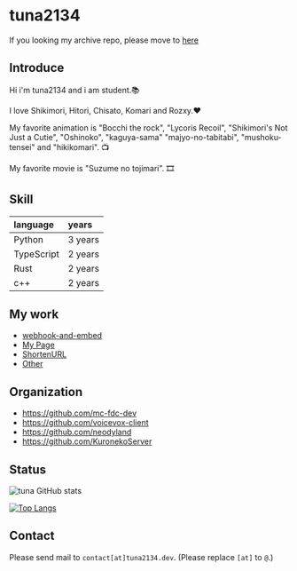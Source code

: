 # tuna2134
If you looking my archive repo, please move to [here](https://github.com/tuna2134-archive)

## Introduce
Hi i'm tuna2134 and i am student.📚

I love Shikimori, Hitori, Chisato, Komari and Rozxy.❤️

My favorite animation is "Bocchi the rock", "Lycoris Recoil", "Shikimori's Not Just a Cutie", "Oshinoko", "kaguya-sama" "majyo-no-tabitabi", "mushoku-tensei" and "hikikomari". 📺

My favorite movie is "Suzume no tojimari". 🎞️

## Skill
| language   | years   |
| :--------- | :------ |
| Python     | 3 years |
| TypeScript | 2 years |
| Rust       | 2 years |
| c++        | 2 years |

## My work
- [webhook-and-embed](https://tuna2134.dev/webhook-and-embed/)
- [My Page](https://tuna2134.jp/)
- [ShortenURL](https://shor.f5.si/e83249)
- [Other](https://works.tuna2134.jp/code)

## Organization
* https://github.com/mc-fdc-dev
* https://github.com/voicevox-client
* https://github.com/neodyland
* https://github.com/KuronekoServer

## Status
![tuna GitHub stats](https://github-readme-stats.vercel.app/api?username=tuna2134&show_icons=true&theme=radical)

[![Top Langs](https://github-readme-stats.vercel.app/api/top-langs/?username=tuna2134&layout=compact)](https://github.com/anuraghazra/github-readme-stats)

## Contact
Please send mail to `contact[at]tuna2134.dev`. (Please replace `[at]` to `@`.)

